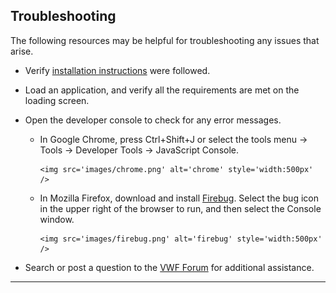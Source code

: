 <a name="troubleshooting"></a>

## Troubleshooting

The following resources may be helpful for troubleshooting any issues that arise.

* Verify [installation instructions](install.html) were followed.

* Load an application, and verify all the requirements are met on the loading screen. 

* Open the developer console to check for any error messages. 

  * In Google Chrome, press Ctrl+Shift+J or select the tools menu -> Tools -> Developer Tools -> JavaScript Console. 

		<img src='images/chrome.png' alt='chrome' style='width:500px' />


  * In Mozilla Firefox, download and install [Firebug](https://addons.mozilla.org/en-us/firefox/addon/firebug). Select the bug icon in the upper right of the browser to run, and then select the Console window. 

		<img src='images/firebug.png' alt='firebug' style='width:500px' />


* Search or post a question to the [VWF Forum](http://virtualworldframework.com/web/forum.html) for additional assistance. 

-------------------

